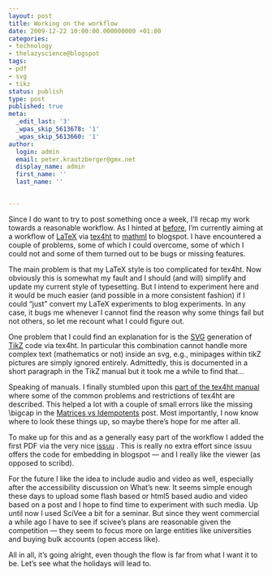 ```yaml
---
layout: post
title: Working on the workflow
date: 2009-12-22 10:00:00.000000000 +01:00
categories:
- technology
- thelazyscience@blogspot
tags:
- pdf
- svg
- tikz
status: publish
type: post
published: true
meta:
  _edit_last: '3'
  _wpas_skip_5613678: '1'
  _wpas_skip_5613660: '1'
author:
  login: admin
  email: peter.krautzberger@gmx.net
  display_name: admin
  first_name: ''
  last_name: ''


---
```


Since I do want to try to post something once a week, I’ll recap my work towards a reasonable workflow. As I hinted at [before](/2009/12/09/testing-mathml.html), I’m currently aiming at a workflow of [LaTeX](http://en.wikipedia.org/wiki/LaTeX) via [tex4ht](http://en.wikipedia.org/wiki/TeX4ht) to [mathml](http://en.wikipedia.org/wiki/Mathematical_Markup_Language) to blogspot. I have encountered a couple of problems, some of which I could overcome, some of which I could not and some of them turned out to be bugs or missing features.

The main problem is that my LaTeX style is too complicated for tex4ht. Now obviously this is somewhat my fault and I should (and will) simplify and update my current style of typesetting. But I intend to experiment here and it would be much easier (and possible in a more consistent fashion) if I could “just” convert my LaTeX experiments to blog experiments. In any case, it bugs me whenever I cannot find the reason why some things fail but not others, so let me recount what I could figure out.

One problem that I could find an explanation for is the [<span class="caps">SVG</span>](http://en.wikipedia.org/wiki/Svg) generation of [TikZ](http://en.wikipedia.org/wiki/PGF/TikZ) code via tex4ht. In particular this combination cannot handle more complex text (mathematics or not) inside an svg, e.g., minipages within tikZ pictures are simply ignored entirely. Admittedly, this is documented in a short paragraph in the TikZ manual but it took me a while to find that…

Speaking of manuals. I finally stumbled upon this [part of the tex4ht manual](http://www.cse.ohio-state.edu/%7Egurari/TeX4ht/mml.html#mml-prob) where some of the common problems and restrictions of tex4ht are described. This helped a lot with a couple of small errors like the missing \bigcap in the [Matrices vs Idempotents](/2009/12/15/matrices_vs_idempotents.html) post. Most importantly, I now know where to look these things up, so maybe there’s hope for me after all.

To make up for this and as a generally easy part of the workflow I added the first <span class="caps">PDF</span> via the very nice [issuu](http://issuu.com/) . This is really no extra effort since issuu offers the code for embedding in blogspot — and I really like the viewer (as opposed to scribd).

For the future I like the idea to include audio and video as well, especially after the accessibility discussion on What’s new. It seems simple enough these days to upload some flash based or html5 based audio and video based on a post and I hope to find time to experiment with such media. Up until now I used SciVee a bit for a seminar. But since they went commercial a while ago I have to see if scivee’s plans are reasonable given the competition — they seem to focus more on large entities like universities and buying bulk accounts (open access like).

All in all, it’s going alright, even though the flow is far from what I want it to be. Let’s see what the holidays will lead to.